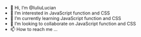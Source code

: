 - 👋 Hi, I’m @IuliuLucian
- 👀 I’m interested in JavaScript function and CSS
- 🌱 I’m currently learning JavaScript function and CSS
- 💞️ I’m looking to collaborate on JavaScript function and CSS
- 📫 How to reach me ...

<!---
IuliuLucian/IuliuLucian is a ✨ special ✨ repository because its `README.md` (this file) appears on your GitHub profile.
You can click the Preview link to take a look at your changes.
--->
